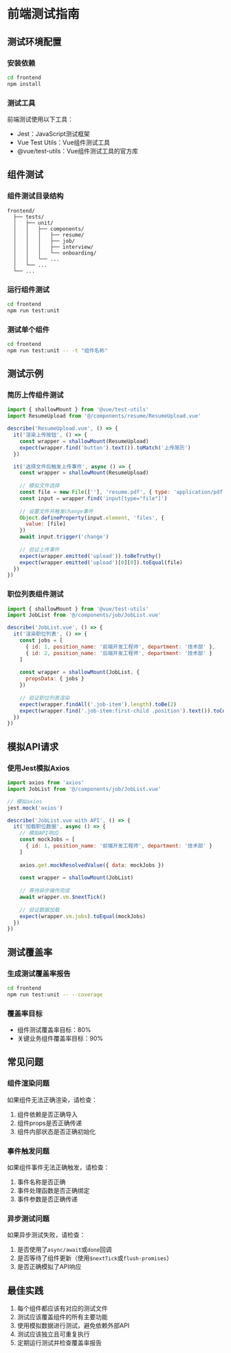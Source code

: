 # 前端测试指南

## 测试环境配置

### 安装依赖
```bash
cd frontend
npm install
```

### 测试工具
前端测试使用以下工具：
- Jest：JavaScript测试框架
- Vue Test Utils：Vue组件测试工具
- @vue/test-utils：Vue组件测试工具的官方库

## 组件测试

### 组件测试目录结构
```
frontend/
  ├── tests/
  │   ├── unit/
  │   │   ├── components/
  │   │   │   ├── resume/
  │   │   │   ├── job/
  │   │   │   ├── interview/
  │   │   │   └── onboarding/
  │   │   └── ...
  │   └── ...
  └── ...
```

### 运行组件测试
```bash
cd frontend
npm run test:unit
```

### 测试单个组件
```bash
cd frontend
npm run test:unit -- -t "组件名称"
```

## 测试示例

### 简历上传组件测试
```javascript
import { shallowMount } from '@vue/test-utils'
import ResumeUpload from '@/components/resume/ResumeUpload.vue'

describe('ResumeUpload.vue', () => {
  it('渲染上传按钮', () => {
    const wrapper = shallowMount(ResumeUpload)
    expect(wrapper.find('button').text()).toMatch('上传简历')
  })

  it('选择文件后触发上传事件', async () => {
    const wrapper = shallowMount(ResumeUpload)
    
    // 模拟文件选择
    const file = new File([''], 'resume.pdf', { type: 'application/pdf' })
    const input = wrapper.find('input[type="file"]')
    
    // 设置文件并触发change事件
    Object.defineProperty(input.element, 'files', {
      value: [file]
    })
    await input.trigger('change')
    
    // 验证上传事件
    expect(wrapper.emitted('upload')).toBeTruthy()
    expect(wrapper.emitted('upload')[0][0]).toEqual(file)
  })
})
```

### 职位列表组件测试
```javascript
import { shallowMount } from '@vue/test-utils'
import JobList from '@/components/job/JobList.vue'

describe('JobList.vue', () => {
  it('渲染职位列表', () => {
    const jobs = [
      { id: 1, position_name: '前端开发工程师', department: '技术部' },
      { id: 2, position_name: '后端开发工程师', department: '技术部' }
    ]
    
    const wrapper = shallowMount(JobList, {
      propsData: { jobs }
    })
    
    // 验证职位列表渲染
    expect(wrapper.findAll('.job-item').length).toBe(2)
    expect(wrapper.find('.job-item:first-child .position').text()).toContain('前端开发工程师')
  })
})
```

## 模拟API请求

### 使用Jest模拟Axios
```javascript
import axios from 'axios'
import JobList from '@/components/job/JobList.vue'

// 模拟axios
jest.mock('axios')

describe('JobList.vue with API', () => {
  it('加载职位数据', async () => {
    // 模拟API响应
    const mockJobs = [
      { id: 1, position_name: '前端开发工程师', department: '技术部' }
    ]
    
    axios.get.mockResolvedValue({ data: mockJobs })
    
    const wrapper = shallowMount(JobList)
    
    // 等待异步操作完成
    await wrapper.vm.$nextTick()
    
    // 验证数据加载
    expect(wrapper.vm.jobs).toEqual(mockJobs)
  })
})
```

## 测试覆盖率

### 生成测试覆盖率报告
```bash
cd frontend
npm run test:unit -- --coverage
```

### 覆盖率目标
- 组件测试覆盖率目标：80%
- 关键业务组件覆盖率目标：90%

## 常见问题

### 组件渲染问题
如果组件无法正确渲染，请检查：
1. 组件依赖是否正确导入
2. 组件props是否正确传递
3. 组件内部状态是否正确初始化

### 事件触发问题
如果组件事件无法正确触发，请检查：
1. 事件名称是否正确
2. 事件处理函数是否正确绑定
3. 事件参数是否正确传递

### 异步测试问题
如果异步测试失败，请检查：
1. 是否使用了`async/await`或`done`回调
2. 是否等待了组件更新（使用`$nextTick`或`flush-promises`）
3. 是否正确模拟了API响应

## 最佳实践

1. 每个组件都应该有对应的测试文件
2. 测试应该覆盖组件的所有主要功能
3. 使用模拟数据进行测试，避免依赖外部API
4. 测试应该独立且可重复执行
5. 定期运行测试并检查覆盖率报告
